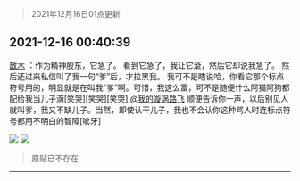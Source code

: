 > 2021年12月16日01点更新
<link rel="stylesheet" href="https://cdn.jsdelivr.net/gh/taotie6/sampleJSON@main/css/photo_show.css">
<meta name="referrer" content="no-referrer" />


 ## 2021-12-16 00:40:39 

 [㪚木](https://www.coolapk.com/feed/32155287?shareKey=MjY3ZTEyYWEwZWQzNjFiYTIxODM~) ：作为精神股东，它急了。
看到它急了，我让它滾，然后它却说我急了。
然后还过来私信叫了我一句“爹”后，才拉黑我。
我可不是瞎说哈，你看它那个标点符号用的，明显就是在叫我“爹”啊。可惜，我这么富，可不是随便什么阿猫阿狗都配给我当儿子滴[笑哭][笑哭][笑哭]<!--break-->
<a class="feed-link-uname" href="/u/我的漩涡路飞">@我的漩涡路飞</a> 顺便告诉你一声，以后别见人就叫爹，我又不缺儿子。当然，即使认干儿子，我也不会认你这种骂人时连标点符号都用不明白的智障[呲牙] 

<div class="album">
<img class="img-item" src="http://image.coolapk.com/feed/2021/1216/00/1081091_4fa1f40c_6438_2728_984@1080x460.png" />
<img class="img-item" src="http://image.coolapk.com/feed/2021/1216/00/1081091_1b98a51d_6438_2737_728@1080x2340.jpeg" />
</div>

> 原贴已不存在 

 ------- 

